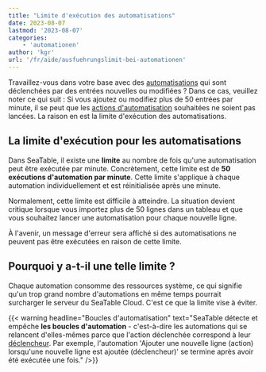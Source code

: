 ```yaml
---
title: "Limite d'exécution des automatisations"
date: 2023-08-07
lastmod: '2023-08-07'
categories:
    - 'automationen'
author: 'kgr'
url: '/fr/aide/ausfuehrungslimit-bei-automationen'
---
```


Travaillez-vous dans votre base avec des [automatisations](https://seatable.io/fr/docs/automationen/funktionsweise-von-automationen/) qui sont déclenchées par des entrées nouvelles ou modifiées ? Dans ce cas, veuillez noter ce qui suit : Si vous ajoutez ou modifiez plus de 50 entrées par minute, il se peut que les [actions d'automatisation](https://seatable.io/fr/docs/automationen/automations-aktionen/) souhaitées ne soient pas lancées. La raison en est la limite d'exécution des automatisations.

## La limite d'exécution pour les automatisations

Dans SeaTable, il existe une **limite** au nombre de fois qu'une automatisation peut être exécutée par minute. Concrètement, cette limite est de **50 exécutions d'automation par minute**. Cette limite s'applique à chaque automation individuellement et est réinitialisée après une minute.

Normalement, cette limite est difficile à atteindre. La situation devient critique lorsque vous importez plus de 50 lignes dans un tableau et que vous souhaitez lancer une automatisation pour chaque nouvelle ligne.

À l'avenir, un message d'erreur sera affiché si des automatisations ne peuvent pas être exécutées en raison de cette limite.

## Pourquoi y a-t-il une telle limite ?

Chaque automation consomme des ressources système, ce qui signifie qu'un trop grand nombre d'automations en même temps pourrait surcharger le serveur du SeaTable Cloud. C'est ce que la limite vise à éviter.

{{< warning  headline="Boucles d'automatisation"  text="SeaTable détecte et empêche **les boucles d'automation** - c'est-à-dire les automations qui se relancent d'elles-mêmes parce que l'action déclenchée correspond à leur [déclencheur](https://seatable.io/fr/docs/automationen/automations-trigger/). Par exemple, l'automation 'Ajouter une nouvelle ligne (action) lorsqu'une nouvelle ligne est ajoutée (déclencheur)' se termine après avoir été exécutée une fois." />}}
